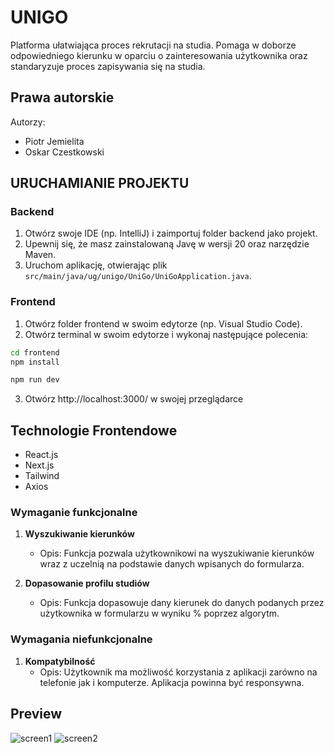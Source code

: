 # UNIGO

Platforma ułatwiająca proces rekrutacji na studia. Pomaga w doborze odpowiedniego kierunku w oparciu o zainteresowania użytkownika oraz standaryzuje proces zapisywania się na studia.

## Prawa autorskie

Autorzy:

- Piotr Jemielita
- Oskar Czestkowski


## URUCHAMIANIE PROJEKTU

### Backend
1. Otwórz swoje IDE (np. IntelliJ) i zaimportuj folder backend jako projekt.
2. Upewnij się, że masz zainstalowaną Javę w wersji 20 oraz narzędzie Maven.
3. Uruchom aplikację, otwierając plik `src/main/java/ug/unigo/UniGo/UniGoApplication.java`.

### Frontend
1. Otwórz folder frontend w swoim edytorze (np. Visual Studio Code).
2. Otwórz terminal w swoim edytorze i wykonaj następujące polecenia:

```bash
cd frontend
npm install
```

```bash
npm run dev
```
3. Otwórz http://localhost:3000/ w swojej przeglądarce



## Technologie Frontendowe
- React.js 
- Next.js
- Tailwind
- Axios


### Wymaganie funkcjonalne

1. **Wyszukiwanie kierunków**
   - Opis: Funkcja pozwala użytkownikowi na wyszukiwanie kierunków wraz z uczelnią na podstawie danych wpisanych do formularza.

2. **Dopasowanie profilu studiów**
   - Opis: Funkcja dopasowuje dany kierunek do danych podanych przez użytkownika w formularzu w wyniku % poprzez algorytm.


   

### Wymagania niefunkcjonalne

1. **Kompatybilność**
   - Opis: Użytkownik ma możliwość korzystania z aplikacji zarówno na telefonie jak i komputerze. Aplikacja powinna być responsywna.
  

## Preview
![screen1](https://github.com/cornelisp/UNIGO/assets/96263729/3cc5ff88-2722-4386-9afe-0b15f26f54a2)
![screen2](https://github.com/cornelisp/UNIGO/assets/96263729/8bd90237-a052-4f49-a2a4-33688191f932)
